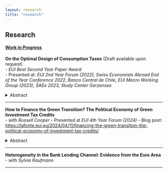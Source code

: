 ```yaml
---
layout: research
title: "research"
---
```


## Research

#### <ins>Work in Progress</ins>
**On the Optimal Design of Consumption Taxes** (Draft available upon request)\
    -  *EUI Best Second Year Paper Award*\
    - Presented at: *EUI 2nd Year Forum (2022), Swiss Economists Abroad End of the Year Conference 2022, Banco Central de Chile, EUI Macro Working Group (2023), SAEe 2023, Study Center Gerzensee*
<details>
  <summary>Abstract</summary>
How should differentiated consumption taxes be designed in the presence of capital income taxes and progressive labor income taxes?
I study this question using a quantitative model featuring heterogeneous households with non-homothetic preferences, uninsurable idiosyncratic risk, and a government that uses various tax instruments to raise revenue. I estimate the parameters governing households' demand using data from the US Consumption Expenditure Survey, and show that my model matches the heterogeneous consumption behavior across the income distribution. Allowing the benevolent government to jointly optimize consumption taxes on 11 different consumption categories and labor income taxes, I find that necessities should be heavily subsidized (-50%), that luxuries are optimally taxed at a positive rate (12%), and that the level of the labor income tax is increased while its progressivity remains largely unchanged from the status quo. Three main mechanisms explain why such differentiated tax rates are welfare maximizing: they reduce consumption inequality by subsidizing essential goods of low-income households, imply a targeted taxation of the initial wealth of high-wealth households, and induce highly productive households to increase their labor supply.
</details>
 
    
---

**How to Finance the Green Transition? The Political Economy of Green Investment Tax Credits**\
    - with *Russell Cooper*
    - Presented at *EUI 4th Year Forum (2024)*
    - Blog post: https://lafonte.eui.eu/2024/04/11/financing-the-green-transition-the-political-economy-of-investment-tax-credits/
<details>
  <summary>Abstract</summary>
We study the aggregate and distributional consequences of green investment tax credits (ITCs) and ask under which financing structures such environmental policies would be adopted by a majority of voters and sustained in the long run. We develop an overlapping generations model with heterogeneous households, multiple sectors, and a government that wants to introduce a green ITC to reduce pollution. Our model highlights both an intratemporal (across the income distribution) and an intertemporal (across generations) disagreement about the desirability of green ITCs arising from the unequal distribution of the costs and benefits. Together, they can lead to voting outcomes in which the ITC would never be adopted, even though it would be welfare improving for a majority of the population in the long run. We show that allowing for some debt financing of the ITC can overcome this political gridlock. Moreover, this debt can be fully repaid in the long run while maintaining high approval rates for the ITC. Changes in asset market participation rates and factor prices induced by the ITC explain why fully tax-financed ITCs are approved only in the long run, but not at the time of introduction of the ITC.
</details>
    
---
    
**Heterogeneity in the Bank Lending Channel: Evidence from the Euro Area**\
    - with *Sylvia Kaufmann*
    
---

